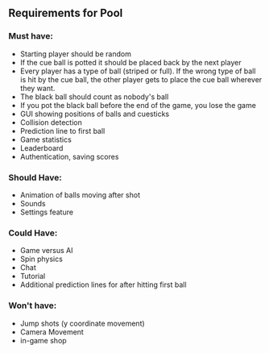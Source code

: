 ## Requirements for Pool
### Must have:
  *  Starting player should be random
  *  If the cue ball is potted it should be placed back by the next player
  *  Every player has a type of ball (striped or full). If the wrong type of ball is hit by the cue ball, the other player gets to place the cue ball wherever they want.
  *  The black ball should count as nobody's ball
  *  If you pot the black ball before the end of the game, you lose the game
  *  GUI showing positions of balls and cuesticks
  *  Collision detection
  *  Prediction line to first ball
  *  Game statistics
  *  Leaderboard
  *  Authentication, saving scores
### Should Have:
  *  Animation of balls moving after shot
  *  Sounds
  *  Settings feature
### Could Have:
  *  Game versus AI
  *  Spin physics
  *  Chat
  *  Tutorial
  *  Additional prediction lines for after hitting first ball
### Won't have:
  *  Jump shots (y coordinate movement)
  *  Camera Movement
  *  in-game shop